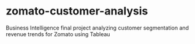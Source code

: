 # zomato-customer-analysis
Business Intelligence final project analyzing customer segmentation and revenue trends for Zomato using Tableau
